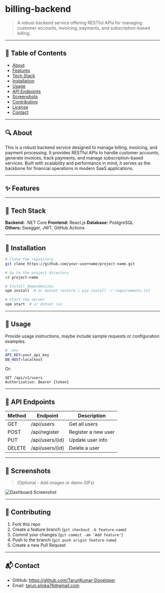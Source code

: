 # billing-backend

> A robust backend service offering RESTful APIs for managing customer accounts, invoicing, payments, and subscription-based billing.
---

## 📌 Table of Contents
- [About](#about)
- [Features](#features)
- [Tech Stack](#tech-stack)
- [Installation](#installation)
- [Usage](#usage)
- [API Endpoints](#api-endpoints)
- [Screenshots](#screenshots)
- [Contributing](#contributing)
- [License](#license)
- [Contact](#contact)

---

## 🔍 About

This is a robust backend service designed to manage billing, invoicing, and payment processing. 
It provides RESTful APIs to handle customer accounts, generate invoices, track payments, and manage subscription-based services. 
Built with scalability and performance in mind, it serves as the backbone for financial operations in modern SaaS applications.

---

## ✨ Features


---

## 🧰 Tech Stack
**Backend:** .NET Core
**Frontend:** React.js
**Database:**  PostgreSQL  
**Others:** Swagger, JWT, GitHub Actions

---

## 🚀 Installation

```bash
# Clone the repository
git clone https://github.com/your-username/project-name.git

# Go to the project directory
cd project-name

# Install dependencies
npm install  # or dotnet restore / pip install -r requirements.txt

# Start the server
npm start  # or dotnet run
```

---

## 📌 Usage

Provide usage instructions, maybe include sample requests or configuration examples.

```bash
# .env
API_KEY=your_api_key
DB_HOST=localhost
```

Or:

```http
GET /api/v1/users
Authorization: Bearer {token}
```

---

## 📡 API Endpoints

| Method | Endpoint            | Description           |
|--------|---------------------|-----------------------|
| GET    | /api/users          | Get all users         |
| POST   | /api/register       | Register a new user   |
| PUT    | /api/users/{id}     | Update user info      |
| DELETE | /api/users/{id}     | Delete a user         |

---

## 📸 Screenshots

> (Optional - Add images or demo GIFs)

![Dashboard Screenshot](./screenshots/dashboard.png)

---

## 🤝 Contributing

1. Fork this repo
2. Create a feature branch (`git checkout -b feature-name`)
3. Commit your changes (`git commit -am 'Add feature'`)
4. Push to the branch (`git push origin feature-name`)
5. Create a new Pull Request

---

## 📬 Contact

- GitHub: https://github.com/TarunKumar-Doveloper
- Email: tarun.siloka76@gmail.com
